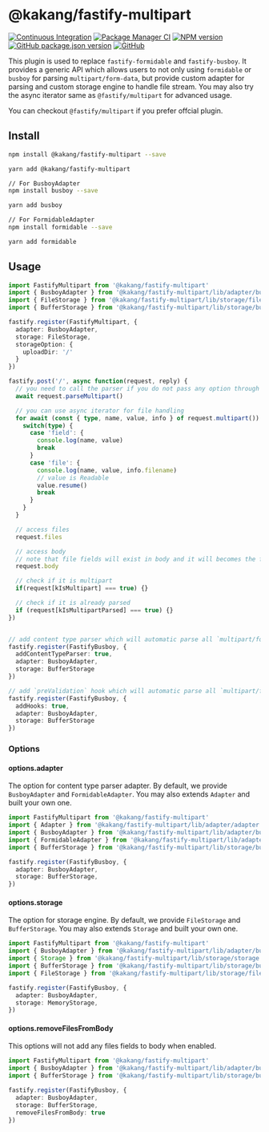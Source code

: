 # @kakang/fastify-multipart

[![Continuous Integration](https://github.com/kaka-repo/fastify-multipart/actions/workflows/ci.yml/badge.svg)](https://github.com/kaka-repo/fastify-multipart/actions/workflows/ci.yml)
[![Package Manager CI](https://github.com/kaka-repo/fastify-multipart/actions/workflows/package-manager-ci.yml/badge.svg)](https://github.com/kaka-repo/fastify-multipart/actions/workflows/package-manager-ci.yml)
[![NPM version](https://img.shields.io/npm/v/@kakang/fastify-multipart.svg?style=flat)](https://www.npmjs.com/package/@kakang/fastify-multipart)
[![GitHub package.json version](https://img.shields.io/github/package-json/v/kaka-repo/fastify-multipart)](https://github.com/kaka-repo/fastify-multipart)
[![GitHub](https://img.shields.io/github/license/kaka-repo/fastify-multipart)](https://github.com/kaka-repo/fastify-multipart)

This plugin is used to replace `fastify-formidable` and `fastify-busboy`.
It provides a generic API which allows users to not only using `formidable`
or `busboy` for parsing `multipart/form-data`, but provide custom adapter
for parsing and custom storage engine to handle file stream. You may
also try the async iterator same as `@fastify/multipart` for advanced usage.

You can checkout `@fastify/multipart` if you prefer offcial plugin.

## Install

```bash
npm install @kakang/fastify-multipart --save

yarn add @kakang/fastify-multipart

// For BusboyAdapter
npm install busboy --save

yarn add busboy

// For FormidableAdapter
npm install formidable --save

yarn add formidable
```

## Usage

```ts
import FastifyMultipart from '@kakang/fastify-multipart'
import { BusboyAdapter } from '@kakang/fastify-multipart/lib/adapter/busboy'
import { FileStorage } from '@kakang/fastify-multipart/lib/storage/file'
import { BufferStorage } from '@kakang/fastify-multipart/lib/storage/buffer'

fastify.register(FastifyMultipart, {
  adapter: BusboyAdapter,
  storage: FileStorage,
  storageOption: {
    uploadDir: '/'
  }
})

fastify.post('/', async function(request, reply) {
  // you need to call the parser if you do not pass any option through plugin registration
  await request.parseMultipart()

  // you can use async iterator for file handling
  for await (const { type, name, value, info } of request.multipart()) {
    switch(type) {
      case 'field': {
        console.log(name, value)
        break
      }
      case 'file': {
        console.log(name, value, info.filename)
        // value is Readable
        value.resume()
        break
      }
    }
  }

  // access files
  request.files

  // access body
  // note that file fields will exist in body and it will becomes the file path saved on disk
  request.body

  // check if it is multipart
  if(request[kIsMultipart] === true) {}

  // check if it is already parsed
  if (request[kIsMultipartParsed] === true) {}
})


// add content type parser which will automatic parse all `multipart/form-data` found
fastify.register(FastifyBusboy, {
  addContentTypeParser: true,
  adapter: BusboyAdapter,
  storage: BufferStorage
})

// add `preValidation` hook which will automatic parse all `multipart/form-data` found
fastify.register(FastifyBusboy, {
  addHooks: true,
  adapter: BusboyAdapter,
  storage: BufferStorage
})

```

### Options

#### options.adapter

The option for content type parser adapter.
By default, we provide `BusboyAdapter` and `FormidableAdapter`.
You may also extends `Adapter` and built your own one.

```ts
import FastifyMultipart from '@kakang/fastify-multipart'
import { Adapter } from '@kakang/fastify-multipart/lib/adapter/adapter'
import { BusboyAdapter } from '@kakang/fastify-multipart/lib/adapter/busboy'
import { FormidableAdapter } from '@kakang/fastify-multipart/lib/adapter/formidable'
import { BufferStorage } from '@kakang/fastify-multipart/lib/storage/buffer'

fastify.register(FastifyBusboy, {
  adapter: BusboyAdapter,
  storage: BufferStorage,
})
```

#### options.storage

The option for storage engine.
By default, we provide `FileStorage` and `BufferStorage`.
You may also extends `Storage` and built your own one.

```ts
import FastifyMultipart from '@kakang/fastify-multipart'
import { BusboyAdapter } from '@kakang/fastify-multipart/lib/adapter/busboy'
import { Storage } from '@kakang/fastify-multipart/lib/storage/storage'
import { BufferStorage } from '@kakang/fastify-multipart/lib/storage/buffer'
import { FileStorage } from '@kakang/fastify-multipart/lib/storage/file'

fastify.register(FastifyBusboy, {
  adapter: BusboyAdapter,
  storage: MemoryStorage,
})
```

#### options.removeFilesFromBody

This options will not add any files fields to body when enabled.

```ts
import FastifyMultipart from '@kakang/fastify-multipart'
import { BusboyAdapter } from '@kakang/fastify-multipart/lib/adapter/busboy'
import { BufferStorage } from '@kakang/fastify-multipart/lib/storage/buffer'

fastify.register(FastifyBusboy, {
  adapter: BusboyAdapter,
  storage: BufferStorage,
  removeFilesFromBody: true
})
```
